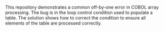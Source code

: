 This repository demonstrates a common off-by-one error in COBOL array processing. The bug is in the loop control condition used to populate a table. The solution shows how to correct the condition to ensure all elements of the table are processed correctly.